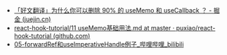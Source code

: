 - [「好文翻译」为什么你可以删除 90% 的 useMemo 和 useCallback ？ - 掘金 (juejin.cn)](https://juejin.cn/post/7251802404877893689)
- [react-hook-tutorial/11 useMemo基础用法.md at master · puxiao/react-hook-tutorial (github.com)](https://github.com/puxiao/react-hook-tutorial/blob/master/11%20useMemo%E5%9F%BA%E7%A1%80%E7%94%A8%E6%B3%95.md)
- [05-forwardRef和useImperativeHandle例子_哔哩哔哩_bilibili](https://www.bilibili.com/video/BV1Av4y197sZ/?spm_id_from=333.337.search-card.all.click&vd_source=331e677ebe8fb9f71371d84f2131be4f)

